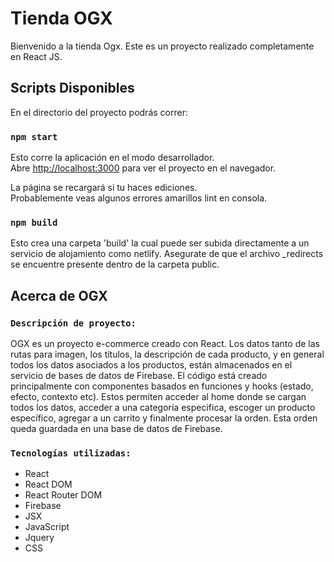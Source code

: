 # Tienda OGX

Bienvenido a la tienda Ogx. Este es un proyecto realizado completamente en React JS.

## Scripts Disponibles

En el directorio del proyecto podrás correr:

### `npm start`

Esto corre la aplicación en el modo desarrollador.\
Abre [http://localhost:3000](http://localhost:3000) para ver el proyecto en el navegador.

La página se recargará si tu haces ediciones.\
Probablemente veas algunos errores amarillos lint en consola.

### `npm build`

Esto crea una carpeta 'build' la cual puede ser subida directamente a un servicio de alojamiento como netlify. Asegurate de que el archivo \_redirects se encuentre presente dentro de la carpeta public.

## Acerca de OGX

### `Descripción de proyecto:`

OGX es un proyecto e-commerce creado con React. Los datos tanto de las rutas para imagen, los títulos, la descripción de cada producto, y en general todos los datos asociados a los productos, están almacenados en el servicio de bases de datos de Firebase. El código está creado principalmente con componentes basados en funciones y hooks (estado, efecto, contexto etc). Estos permiten acceder al home donde se cargan todos los datos, acceder a una categoría especifica, escoger un producto específico, agregar a un carrito y finalmente procesar la orden. Esta orden queda guardada en una base de datos de Firebase.

### `Tecnologías utilizadas:`

- React
- React DOM
- React Router DOM
- Firebase
- JSX
- JavaScript
- Jquery
- CSS
